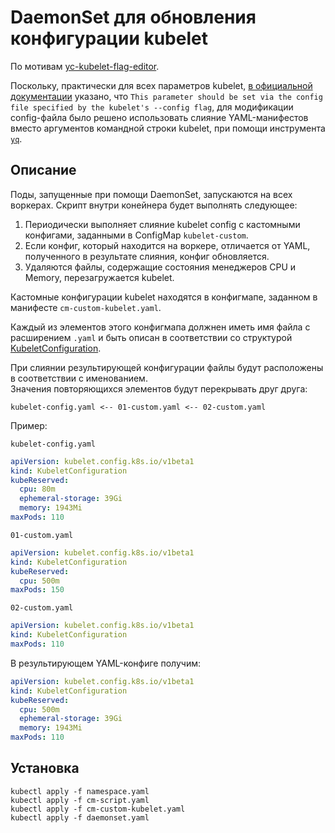 # DaemonSet для обновления конфигурации kubelet

По мотивам [yc-kubelet-flag-editor](https://github.com/yandex-cloud/yc-architect-solution-library/tree/main/yc-kubelet-flag-editor).

Поскольку, практически для всех параметров kubelet, [в официальной документации](https://kubernetes.io/docs/reference/command-line-tools-reference/kubelet/) указано, что `This parameter should be set via the config file specified by the kubelet's --config flag`, для модификации config-файла было решено использовать слияние YAML-манифестов вместо аргументов командной строки kubelet, при помощи инструмента [`yq`](https://kislyuk.github.io/yq/).

## Описание

Поды, запущенные при помощи DaemonSet, запускаются на всех воркерах. Скрипт внутри конейнера будет выполнять следующее:

1. Периодически выполняет слияние kubelet config с кастомными конфигами, заданными в ConfigMap `kubelet-custom`.
2. Если конфиг, который находится на воркере, отличается от YAML, полученного в результате слияния, конфиг обновляется.
3. Удаляются файлы, содержащие состояния менеджеров CPU и Memory, перезагружается kubelet.

Кастомные конфигурации kubelet находятся в конфигмапе, заданном в манифесте `cm-custom-kubelet.yaml`.

Каждый из элементов этого конфигмапа должнен иметь имя файла с расширением `.yaml` и быть описан в соответствии со структурой [KubeletConfiguration](https://kubernetes.io/docs/reference/config-api/kubelet-config.v1beta1/).

При слиянии результирующей конфигурации файлы будут расположены в соответствии с именованием.
<br>Значения повторяющихся элементов будут перекрывать друг друга:

```
kubelet-config.yaml <-- 01-custom.yaml <-- 02-custom.yaml
```

Пример:

`kubelet-config.yaml`
```yaml
apiVersion: kubelet.config.k8s.io/v1beta1
kind: KubeletConfiguration
kubeReserved:
  cpu: 80m
  ephemeral-storage: 39Gi
  memory: 1943Mi
maxPods: 110
```

`01-custom.yaml`
```yaml
apiVersion: kubelet.config.k8s.io/v1beta1
kind: KubeletConfiguration
kubeReserved:
  cpu: 500m
maxPods: 150
```

`02-custom.yaml`
```yaml
apiVersion: kubelet.config.k8s.io/v1beta1
kind: KubeletConfiguration
maxPods: 110
```

В результирующем YAML-конфиге получим:
```yaml
apiVersion: kubelet.config.k8s.io/v1beta1
kind: KubeletConfiguration
kubeReserved:
  cpu: 500m
  ephemeral-storage: 39Gi
  memory: 1943Mi
maxPods: 110
```

## Установка

```
kubectl apply -f namespace.yaml
kubectl apply -f cm-script.yaml
kubectl apply -f cm-custom-kubelet.yaml
kubectl apply -f daemonset.yaml
```
